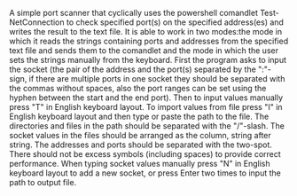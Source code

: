 A simple port scanner that cyclically uses the powershell comandlet Test-NetConnection to check specified port(s) on the specified address(es) and writes the result to the text file. It is able to work in two modes:the mode in which it reads the strings containing ports and addresses from the specified text file and sends them to the comandlet and the mode in which the user sets the strings manually from the keyboard. First the program asks to input the socket (the pair of the address and the port(s) separated by the ":"-sign, if there are multiple ports in one socket they should be separated with the commas without spaces, also the port ranges can be set using the hyphen between the start and the end port). Then to input values manually press "T" in English keyboard layout. To import values from file press "I" in English keyboard layout and then type or paste the path to the file. The directories and files in the path should be separated with the "/"-slash. The socket values in the files should be arranged as the column, string after string. The addresses and ports should be separated with the two-spot. There should not be excess symbols (including spaces) to provide correct performance. When typing socket values manually press "N" in English keyboard layout to add a new socket, or press Enter two times to input the path to output file.
